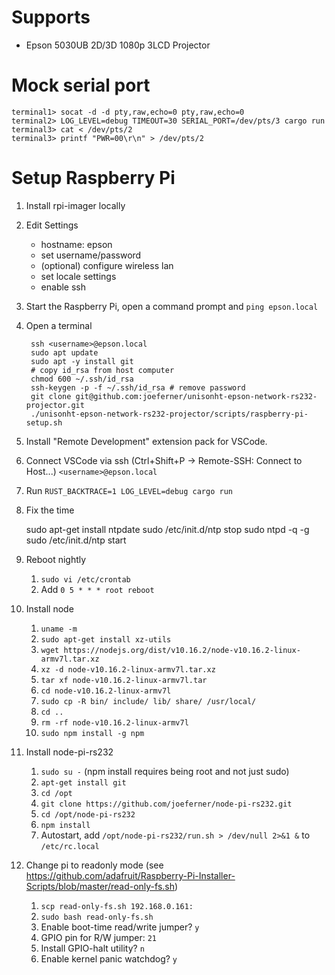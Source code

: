 # Supports

- Epson 5030UB 2D/3D 1080p 3LCD Projector

# Mock serial port

```
terminal1> socat -d -d pty,raw,echo=0 pty,raw,echo=0
terminal2> LOG_LEVEL=debug TIMEOUT=30 SERIAL_PORT=/dev/pts/3 cargo run
terminal3> cat < /dev/pts/2
terminal3> printf "PWR=00\r\n" > /dev/pts/2
```

# Setup Raspberry Pi

1. Install rpi-imager locally
1. Edit Settings
   - hostname: epson
   - set username/password
   - (optional) configure wireless lan
   - set locale settings
   - enable ssh
1. Start the Raspberry Pi, open a command prompt and `ping epson.local`
1. Open a terminal

        ssh <username>@epson.local
        sudo apt update
        sudo apt -y install git
        # copy id_rsa from host computer
        chmod 600 ~/.ssh/id_rsa
        ssh-keygen -p -f ~/.ssh/id_rsa # remove password
        git clone git@github.com:joeferner/unisonht-epson-network-rs232-projector.git
        ./unisonht-epson-network-rs232-projector/scripts/raspberry-pi-setup.sh

1. Install "Remote Development" extension pack for VSCode.
1. Connect VSCode via ssh (Ctrl+Shift+P -> Remote-SSH: Connect to Host...) `<username>@epson.local`
1. Run `RUST_BACKTRACE=1 LOG_LEVEL=debug cargo run`


1. Fix the time

   sudo apt-get install ntpdate
   sudo /etc/init.d/ntp stop
   sudo ntpd -q -g
   sudo /etc/init.d/ntp start

1. Reboot nightly
   1. `sudo vi /etc/crontab`
   1. Add `0 5 * * * root reboot`
1. Install node
   1. `uname -m`
   1. `sudo apt-get install xz-utils`
   1. `wget https://nodejs.org/dist/v10.16.2/node-v10.16.2-linux-armv7l.tar.xz`
   1. `xz -d node-v10.16.2-linux-armv7l.tar.xz`
   1. `tar xf node-v10.16.2-linux-armv7l.tar`
   1. `cd node-v10.16.2-linux-armv7l`
   1. `sudo cp -R bin/ include/ lib/ share/ /usr/local/`
   1. `cd ..`
   1. `rm -rf node-v10.16.2-linux-armv7l`
   1. `sudo npm install -g npm`
1. Install node-pi-rs232
   1. `sudo su -` (npm install requires being root and not just sudo)
   1. `apt-get install git`
   1. `cd /opt`
   1. `git clone https://github.com/joeferner/node-pi-rs232.git`
   1. `cd /opt/node-pi-rs232`
   1. `npm install`
   1. Autostart, add `/opt/node-pi-rs232/run.sh > /dev/null 2>&1 &` to `/etc/rc.local`
1. Change pi to readonly mode (see https://github.com/adafruit/Raspberry-Pi-Installer-Scripts/blob/master/read-only-fs.sh)
   1. `scp read-only-fs.sh 192.168.0.161:`
   1. `sudo bash read-only-fs.sh`
   1. Enable boot-time read/write jumper? `y`
   1. GPIO pin for R/W jumper: `21`
   1. Install GPIO-halt utility? `n`
   1. Enable kernel panic watchdog? `y`
